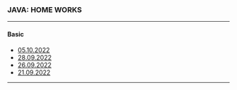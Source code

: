 ### JAVA: HOME WORKS

---

#### Basic

- [05.10.2022](https://github.com/mi444k/Tel-Ran/blob/main/Backend/Basic/HomeWorks/homework4/src/main/java/com/example/App.java)
- [28.09.2022](https://github.com/mi444k/Tel-Ran/blob/main/Backend/Basic/HomeWorks/homework3/src/main/java/com/example/App.java)
- [26.09.2022](https://github.com/mi444k/Tel-Ran/blob/main/Backend/Basic/HomeWorks/homework2/src/main/java/com/example/App.java)
- [21.09.2022](https://github.com/mi444k/Tel-Ran/blob/main/Backend/Basic/HomeWorks/homework1_and_another/src/main/java/com/example/Main.java)

---
